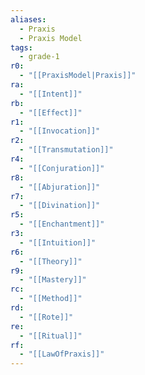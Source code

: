 ```yaml
---
aliases:
  - Praxis
  - Praxis Model
tags:
  - grade-1
r0:
  - "[[PraxisModel|Praxis]]"
ra:
  - "[[Intent]]"
rb:
  - "[[Effect]]"
r1:
  - "[[Invocation]]"
r2:
  - "[[Transmutation]]"
r4:
  - "[[Conjuration]]"
r8:
  - "[[Abjuration]]"
r7:
  - "[[Divination]]"
r5:
  - "[[Enchantment]]"
r3:
  - "[[Intuition]]"
r6:
  - "[[Theory]]"
r9:
  - "[[Mastery]]"
rc:
  - "[[Method]]"
rd:
  - "[[Rote]]"
re:
  - "[[Ritual]]"
rf:
  - "[[LawOfPraxis]]"
---
```

